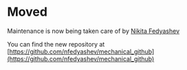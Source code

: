 # Moved

Maintenance is now being taken care of by [Nikita Fedyashev](https://github.com/nfedyashev)

You can find the new repository at [https://github.com/nfedyashev/mechanical_github](https://github.com/nfedyashev/mechanical_github)
